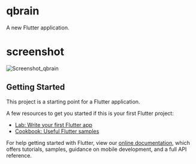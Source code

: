 # qbrain

A new Flutter application.

# screenshot
![Screenshot_qbrain](https://user-images.githubusercontent.com/44613568/81541292-838f4600-9390-11ea-8b7e-ea0700161cde.jpg)

## Getting Started

This project is a starting point for a Flutter application.

A few resources to get you started if this is your first Flutter project:

- [Lab: Write your first Flutter app](https://flutter.dev/docs/get-started/codelab)
- [Cookbook: Useful Flutter samples](https://flutter.dev/docs/cookbook)

For help getting started with Flutter, view our
[online documentation](https://flutter.dev/docs), which offers tutorials,
samples, guidance on mobile development, and a full API reference.
